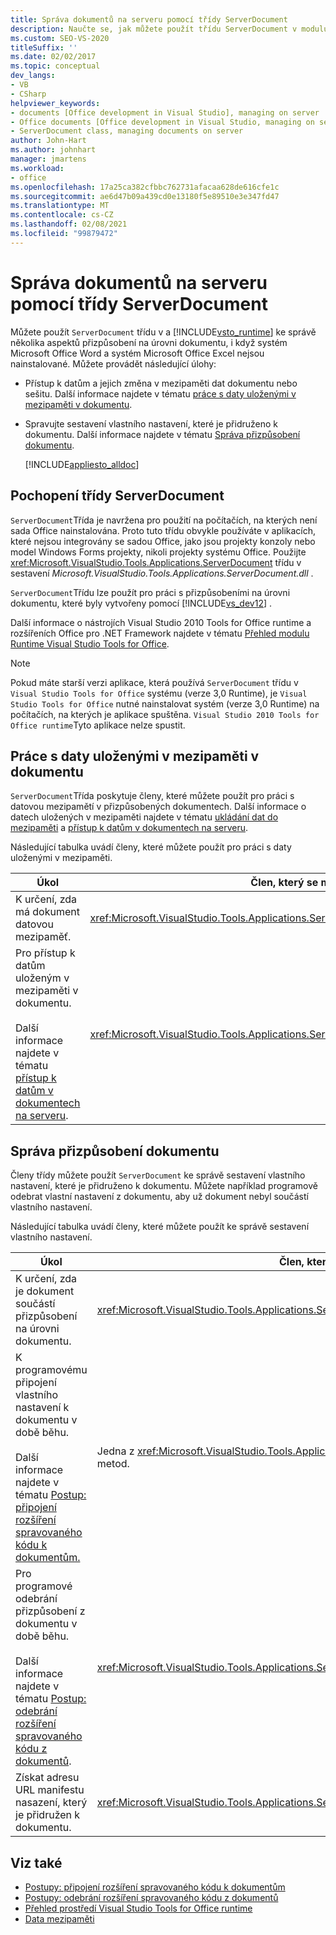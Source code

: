 ```yaml
---
title: Správa dokumentů na serveru pomocí třídy ServerDocument
description: Naučte se, jak můžete použít třídu ServerDocument v modulu runtime Visual Studio Tools for Office ke správě několika aspektů přizpůsobení na úrovni dokumentu.
ms.custom: SEO-VS-2020
titleSuffix: ''
ms.date: 02/02/2017
ms.topic: conceptual
dev_langs:
- VB
- CSharp
helpviewer_keywords:
- documents [Office development in Visual Studio], managing on server
- Office documents [Office development in Visual Studio, managing on server
- ServerDocument class, managing documents on server
author: John-Hart
ms.author: johnhart
manager: jmartens
ms.workload:
- office
ms.openlocfilehash: 17a25ca382cfbbc762731afacaa628de616cfe1c
ms.sourcegitcommit: ae6d47b09a439cd0e13180f5e89510e3e347fd47
ms.translationtype: MT
ms.contentlocale: cs-CZ
ms.lasthandoff: 02/08/2021
ms.locfileid: "99879472"
---
```

# <a name="manage-documents-on-a-server-by-using-the-serverdocument-class"></a>Správa dokumentů na serveru pomocí třídy ServerDocument
  Můžete použít `ServerDocument` třídu v a [!INCLUDE[vsto_runtime](../vsto/includes/vsto-runtime-md.md)] ke správě několika aspektů přizpůsobení na úrovni dokumentu, i když systém Microsoft Office Word a systém Microsoft Office Excel nejsou nainstalované. Můžete provádět následující úlohy:

- Přístup k datům a jejich změna v mezipaměti dat dokumentu nebo sešitu. Další informace najdete v tématu [práce s daty uloženými v mezipaměti v dokumentu](#CachedData).

- Spravujte sestavení vlastního nastavení, které je přidruženo k dokumentu. Další informace najdete v tématu [Správa přizpůsobení dokumentu](#CustomizationInfo).

  [!INCLUDE[appliesto_alldoc](../vsto/includes/appliesto-alldoc-md.md)]

## <a name="understand-the-serverdocument-class"></a>Pochopení třídy ServerDocument
 `ServerDocument`Třída je navržena pro použití na počítačích, na kterých není sada Office nainstalována. Proto tuto třídu obvykle používáte v aplikacích, které nejsou integrovány se sadou Office, jako jsou projekty konzoly nebo model Windows Forms projekty, nikoli projekty systému Office. Použijte <xref:Microsoft.VisualStudio.Tools.Applications.ServerDocument> třídu v sestavení *Microsoft.VisualStudio.Tools.Applications.ServerDocument.dll* .

 `ServerDocument`Třídu lze použít pro práci s přizpůsobeními na úrovni dokumentu, které byly vytvořeny pomocí [!INCLUDE[vs_dev12](../vsto/includes/vs-dev12-md.md)] .

 Další informace o nástrojích Visual Studio 2010 Tools for Office runtime a rozšířeních Office pro .NET Framework najdete v tématu [Přehled modulu Runtime Visual Studio Tools for Office](../vsto/visual-studio-tools-for-office-runtime-overview.md).

> [!NOTE]
> Pokud máte starší verzi aplikace, která používá `ServerDocument` třídu v `Visual Studio Tools for Office` systému (verze 3,0 Runtime), je `Visual Studio Tools for Office` nutné nainstalovat systém (verze 3,0 Runtime) na počítačích, na kterých je aplikace spuštěna. `Visual Studio 2010 Tools for Office runtime`Tyto aplikace nelze spustit.

## <a name="work-with-cached-data-in-the-document"></a><a name="CachedData"></a> Práce s daty uloženými v mezipaměti v dokumentu
 `ServerDocument`Třída poskytuje členy, které můžete použít pro práci s datovou mezipamětí v přizpůsobených dokumentech. Další informace o datech uložených v mezipaměti najdete v tématu [ukládání dat do mezipaměti](../vsto/caching-data.md) a [přístup k datům v dokumentech na serveru](../vsto/accessing-data-in-documents-on-the-server.md).

 Následující tabulka uvádí členy, které můžete použít pro práci s daty uloženými v mezipaměti.

|Úkol|Člen, který se má použít|
|----------|-------------------|
|K určení, zda má dokument datovou mezipaměť.|<xref:Microsoft.VisualStudio.Tools.Applications.ServerDocument.IsCacheEnabled%2A>Metoda.|
|Pro přístup k datům uloženým v mezipaměti v dokumentu.<br /><br /> Další informace najdete v tématu [přístup k datům v dokumentech na serveru](../vsto/accessing-data-in-documents-on-the-server.md).|<xref:Microsoft.VisualStudio.Tools.Applications.ServerDocument.CachedData%2A>Vlastnost.|

## <a name="manage-the-document-customization"></a><a name="CustomizationInfo"></a> Správa přizpůsobení dokumentu
 Členy třídy můžete použít `ServerDocument` ke správě sestavení vlastního nastavení, které je přidruženo k dokumentu. Můžete například programově odebrat vlastní nastavení z dokumentu, aby už dokument nebyl součástí vlastního nastavení.

 Následující tabulka uvádí členy, které můžete použít ke správě sestavení vlastního nastavení.

|Úkol|Člen, který se má použít|
|----------|-------------------|
|K určení, zda je dokument součástí přizpůsobení na úrovni dokumentu.|<xref:Microsoft.VisualStudio.Tools.Applications.ServerDocument.GetCustomizationVersion%2A>Metoda.|
|K programovému připojení vlastního nastavení k dokumentu v době běhu.<br /><br /> Další informace najdete v tématu [Postup: připojení rozšíření spravovaného kódu k dokumentům.](../vsto/how-to-attach-managed-code-extensions-to-documents.md)|Jedna z <xref:Microsoft.VisualStudio.Tools.Applications.ServerDocument.AddCustomization%2A> metod.|
|Pro programové odebrání přizpůsobení z dokumentu v době běhu.<br /><br /> Další informace najdete v tématu [Postup: odebrání rozšíření spravovaného kódu z dokumentů](../vsto/how-to-remove-managed-code-extensions-from-documents.md).|<xref:Microsoft.VisualStudio.Tools.Applications.ServerDocument.RemoveCustomization%2A>Metoda.|
|Získat adresu URL manifestu nasazení, který je přidružen k dokumentu.|<xref:Microsoft.VisualStudio.Tools.Applications.ServerDocument.DeploymentManifestUrl%2A>Vlastnost.|

## <a name="see-also"></a>Viz také
- [Postupy: připojení rozšíření spravovaného kódu k dokumentům](../vsto/how-to-attach-managed-code-extensions-to-documents.md)
- [Postupy: odebrání rozšíření spravovaného kódu z dokumentů](../vsto/how-to-remove-managed-code-extensions-from-documents.md)
- [Přehled prostředí Visual Studio Tools for Office runtime](../vsto/visual-studio-tools-for-office-runtime-overview.md)
- [Data mezipaměti](../vsto/caching-data.md)
